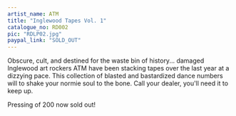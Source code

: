 ```yaml
---
artist_name: ATM
title: "Inglewood Tapes Vol. 1"
catalogue_no: RD002
pic: "RDLP02.jpg"
paypal_link: "SOLD_OUT"
---
```

Obscure, cult, and destined for the waste bin of history... damaged Inglewood art rockers ATM have been stacking tapes over the last year at a dizzying pace. This collection of blasted and bastardized dance numbers will to shake your normie soul to the bone. Call your dealer, you'll need it to keep up.

Pressing of 200 now sold out!
